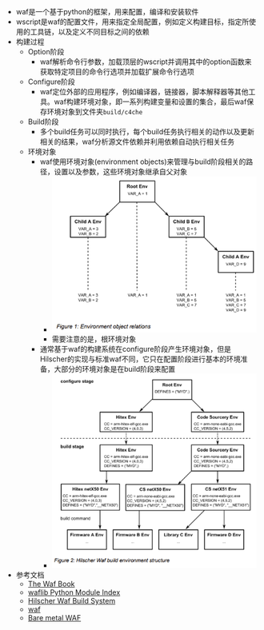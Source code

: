 - waf是一个基于python的框架，用来配置，编译和安装软件
- wscript是waf的配置文件，用来指定全局配置，例如定义构建目标，指定所使用的工具链，以及定义不同目标之间的依赖
- 构建过程
	- Option阶段
		- waf解析命令行参数，加载顶层的wscript并调用其中的option函数来获取特定项目的命令行选项并加载扩展命令行选项
	- Configure阶段
		- waf定位外部的应用程序，例如编译器，链接器，脚本解释器等其他工具。waf构建环境对象，即一系列构建变量和设置的集合，最后waf保存环境对象到文件夹`build/c4che`
	- Build阶段
		- 多个build任务可以同时执行，每个build任务执行相关的动作以及更新相关的结果，waf分析源文件依赖并利用依赖自动执行相关任务
	- 环境对象
		- waf使用环境对象(environment objects)来管理与build阶段相关的路径，设置以及参数，这些环境对象继承自父对象
			- ![image.png](./assets/image_1678168349336_0.png)
			- 需要注意的是，根环境对象
		- 通常基于waf的构建系统在configure阶段产生环境对象，但是Hilscher的实现与标准waf不同，它只在配置阶段进行基本的环境准备，大部分的环境对象是在build阶段来配置
			- ![image.png](./assets/image_1678168639971_0.png)
- 参考文档
	- [The Waf Book](https://waf.io/book/)
	- [waflib Python Module Index](https://waf.io/apidocs/py-modindex.html)
	- [Hilscher Waf Build System](https://kb.hilscher.com/download/attachments/89054021/Hilscher%20Waf%20Build%20System%20OI%2002%20EN.pdf?version=1&modificationDate=1516783323450&api=v2)
	- [waf](https://waf.io/)
	- [Bare metal WAF](https://matthew-brett.github.io/pydagogue/bare_metal_waf.html)